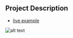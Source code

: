 ## Project Description

* [live example](https://learning-zone.github.io/website-templates/startbootstrap-grayscale-1.0.3)

![alt text](https://github.com/learning-zone/website-templates/blob/master/assets/startbootstrap-grayscale-1.0.3.png "startbootstrap-grayscale-1.0.3")
